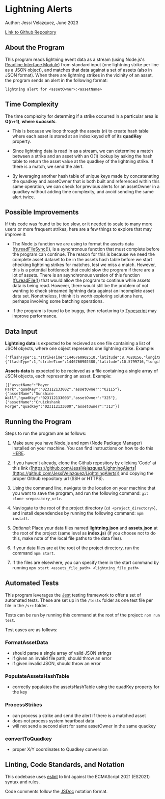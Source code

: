 # Lightning Alerts

Author: Jessi Velazquez, June 2023

[Link to Github Repository](https://github.com/JessiVelazquez/LightningAlerts)
## About the Program

This program reads lightning event data as a stream (using Node.js's [Readline Interface Module](https://nodejs.org/api/readline.html#readlinecreateinterfaceoptions)) from standard input (one lightning strike per line as a JSON object), and matches that data against a set of assets (also in JSON format). When there are lightning strikes in the vicinity of an asset, the program sends an alert in the following format:

```log
lightning alert for <assetOwner>:<assetName>
```

## Time Complexity

The time complexity for determing if a strike occurred in a particular area is **O(n+1), where *n=assets***.

- This is because we loop through the assets (*n*) to create hash table where each asset is stored at an index keyed off of its **quadKey** property.

- Since lightning data is read in as a stream, we can determine a match between a strike and an asset with an O(1) lookup by asking the hash table to return the asset value at the quadkey of the lightning strike. If there is a match, we send the alert. 

- By leveraging another hash table of unique keys made by concatenating the quadkey and assetOwner that is both built and referenced within this same operation, we can check for previous alerts for an assetOwner in a quadkey without adding time complexity, and avoid sending the same alert twice.

## Possible Improvements

If this code was found to be too slow, or it needed to scale to many more users or more frequent strikes, here are a few things to explore that may improve it:

- The Node.js function we are using to format the assets data ([fs.readFileSync()](https://www.geeksforgeeks.org/node-js-fs-readfilesync-method/)), is a synchronous function that must complete before the program can continue. The reason for this is because we need the complete asset dataset to be in the assets hash table before we start checking lightning strikes for matches, lest we miss a match. However, this is a potential bottleneck that could slow the program if there are a lot of assets. There is an asynchronous version of this function ([fs.readFile()](https://www.geeksforgeeks.org/node-js-fs-readfile-method/)) that would allow the program to continue while assets data is being read. However, there would still be the problem of not wanting to check streamed lightning data against an incomplete asset data set. Nonetheless, I think it is worth exploring solutions here, perhaps involving some batching operations.

- If the program is found to be buggy, then refactoring to [Typescript](https://www.typescriptlang.org/) may improve performance.



## Data Input

**Lightning data** is expected to be recieved as one file containing a list of JSON objects, where one object represents one lightning strike. Example:

```
{"flashType":1,"strikeTime":1446760902510,"latitude":8.7020156,"longitude":-12.2736188,"peakAmps":3034,"reserved":"000","icHeight":11829,"receivedTime":1446760915181,"numberOfSensors":6,"multiplicity":1}
{"flashType":1,"strikeTime":1446760902380,"latitude":10.5799716,"longitude":-14.0589797,"peakAmps":3117,"reserved":"000","icHeight":18831,"receivedTime":1446760915182,"numberOfSensors":8,"multiplicity":1}
```

**Assets data** is expected to be recieved as a file containing a single array of JSON objects, each representing an asset. Example:

```
[{"assetName":"Mayer Park","quadKey":"023112133002","assetOwner":"02115"},{"assetName":"Sunshine Wall","quadKey":"023112133003","assetOwner":"325"},{"assetName":"Cruickshank Forge","quadKey":"023112133000","assetOwner":"313"}]
```


## Running the Program

 Steps to run the program are as follows:

1. Make sure you have Node.js and npm (Node Package Manager) installed on your machine. You can find instructions on how to do this [HERE](https://docs.npmjs.com/downloading-and-installing-node-js-and-npm).

2. If you haven't already, clone the Github repository by clicking 'Code' at this link ([https://github.com/JessiVelazquez/LightningAlerts](https://github.com/JessiVelazquez/LightningAlerts)) and copying the proper Github repository url (SSH or HTTPS).

3. Using the command line, navigate to the location on your machine that you want to save the program, and run the following command: `git clone <repository_url>`.

4. Naviogate to the root of the project directory (`cd <project_directory>`), and install dependencies by running the following command: `npm install`.

5. *Optional*: Place your data files named **lightning.json** and **assets.json** at the root of the project (same level as **index.js**) (if you choose not to do this, make note of the local file paths to the data files).

6. If your data files are at the root of the project directory, run the command `npm start`.

7. If the files are elsewhere, you can specify them in the start command by running `npm start <assets_file_path> <lightning_file_path>`

## Automated Tests

This program leverages the [Jest](https://jestjs.io/docs/getting-started) testing framework to offer a set of automated tests. These are set up in the `/tests` folder as one test file per file in the `/src` folder. 

Tests can be run by running this command at the root of the project: `npm run test`.

Test cases are as follows:

### FormatAssetData

- should parse a single array of valid JSON strings
- if given an invalid file path, should throw an error
- if given invalid JSON, should throw an error

### PopulateAssetsHashTable

- correctly populates the assetsHashTable using the quadKey property for the key

### ProcessStrikes

- can process a strike and send the alert if there is a matched asset
- does not process system heartbeat data
- will not send a second alert for same assetOwner in the same quadkey

### convertToQuadkey

- proper X/Y coordinates to Quadkey conversion

## Linting, Code Standards, and Notation

This codebase uses [eslint](https://eslint.org/) to lint against the ECMAScript 2021 (ES2021) syntax and rules.

Code comments follow the [JSDoc](https://jsdoc.app/about-getting-started.html) notation format.




